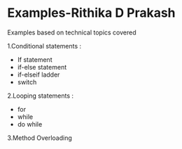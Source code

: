 # Examples-Rithika D Prakash
Examples based on technical topics covered

1.Conditional statements : 
* If statement
* if-else statement
* if-elseif ladder
* switch

2.Looping statements :
* for
* while
* do while

3.Method Overloading
